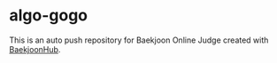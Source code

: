# algo-gogo
This is an auto push repository for Baekjoon Online Judge created with [BaekjoonHub](https://github.com/BaekjoonHub/BaekjoonHub).
